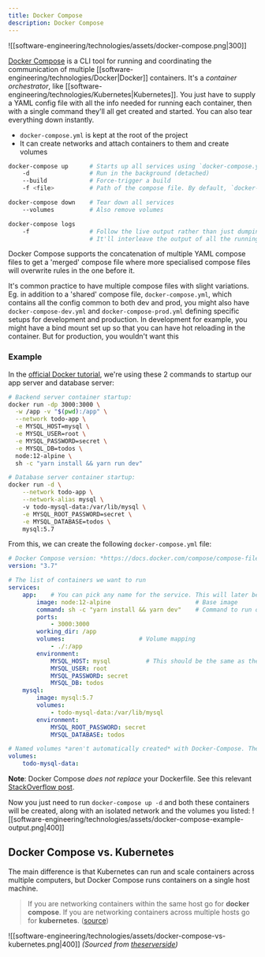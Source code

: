```yaml
---
title: Docker Compose
description: Docker Compose
---
```


![[software-engineering/technologies/assets/docker-compose.png|300]]

[Docker Compose](https://docs.docker.com/compose/) is a CLI tool for running and coordinating the communication of multiple [[software-engineering/technologies/Docker|Docker]] containers. It's a *container orchestrator*, like [[software-engineering/technologies/Kubernetes|Kubernetes]]. You just have to supply a YAML config file with all the info needed for running each container, then with a single command they'll all get created and started. You can also tear everything down instantly.
- `docker-compose.yml` is kept at the root of the project
- It can create networks and attach containers to them and create volumes

```bash
docker-compose up      # Starts up all services using `docker-compose.yml`
    -d                 # Run in the background (detached)
    --build            # Force-trigger a build
    -f <file>          # Path of the compose file. By default, `docker-compose.yml` is expected in the cwd

docker-compose down    # Tear down all services
    --volumes          # Also remove volumes

docker-compose logs
    -f                 # Follow the live output rather than just dumping it all out on the terminal once
                       # It'll interleave the output of all the running services 
```

Docker Compose supports the concatenation of multiple YAML compose files to get a 'merged' compose file where more specialised compose files will overwrite rules in the one before it.

It's common practice to have multiple compose files with slight variations. Eg. in addition to a 'shared' compose file, `docker-compose.yml`, which contains all the config common to both dev and prod, you might also have `docker-compose-dev.yml` and `docker-compose-prod.yml` defining specific setups for development and production. In development for example, you might have a bind mount set up so that you can have hot reloading in the container. But for production, you wouldn't want this

### Example
In the [official Docker tutorial](https://docs.docker.com/get-started/08_using_compose/), we're using these 2 commands to startup our app server and database server:
```bash
# Backend server container startup:
docker run -dp 3000:3000 \
  -w /app -v "$(pwd):/app" \
  --network todo-app \
  -e MYSQL_HOST=mysql \
  -e MYSQL_USER=root \
  -e MYSQL_PASSWORD=secret \
  -e MYSQL_DB=todos \
  node:12-alpine \
  sh -c "yarn install && yarn run dev"

# Database server container startup:
docker run -d \
	--network todo-app \
	--network-alias mysql \ 
	-v todo-mysql-data:/var/lib/mysql \
	-e MYSQL_ROOT_PASSWORD=secret \
	-e MYSQL_DATABASE=todos \
	mysql:5.7                  
```

From this, we can create the following `docker-compose.yml` file:
```yaml
# Docker Compose version: *https://docs.docker.com/compose/compose-file/* 
version: "3.7"

# The list of containers we want to run
services:
	app:    # You can pick any name for the service. This will later become the **[*network alias*](https://docs.docker.com/engine/reference/commandline/network_connect/#create-a-network-alias-for-a-container)**
		image: node:12-alpine                        # Base image
		command: sh -c "yarn install && yarn dev"    # Command to run on startup. Note that the `-c` tells `sh` to run the given string
		ports:
			- 3000:3000
		working_dir: /app
		volumes:                     # Volume mapping
			- ./:/app
		environment:
			MYSQL_HOST: mysql          # This should be the same as the **network alias** of the database server
			MYSQL_USER: root 
			MYSQL_PASSWORD: secret
			MYSQL_DB: todos
	mysql:                            
		image: mysql:5.7
		volumes:
			- todo-mysql-data:/var/lib/mysql
		environment:
			MYSQL_ROOT_PASSWORD: secret
			MYSQL_DATABASE: todos

# Named volumes *aren't automatically created* with Docker-Compose. They need to be listed:
volumes:
	todo-mysql-data:
```
**Note**: Docker Compose *does not replace* your Dockerfile. See this relevant [StackOverflow post](https://stackoverflow.com/questions/44036337/how-to-convert-a-dockerfile-to-a-docker-compose-image).

Now you just need to run `docker-compose up -d` and both these containers will be created, along with an isolated network and the volumes you listed:
![[software-engineering/technologies/assets/docker-compose-example-output.png|400]]

## Docker Compose vs. Kubernetes
The main difference is that Kubernetes can run and scale containers across multiple computers, but Docker Compose runs containers on a single host machine.
> If you are networking containers within the same host go for **docker compose**. If you are networking containers across multiple hosts go for **kubernetes**. ([source](https://stackoverflow.com/questions/47536536/whats-the-difference-between-docker-compose-and-kubernetes))

![[software-engineering/technologies/assets/docker-compose-vs-kubernetes.png|400]]
*(Sourced from [theserverside](https://www.theserverside.com/blog/Coffee-Talk-Java-News-Stories-and-Opinions/What-is-Kubernetes-vs-Docker-Compose-How-these-DevOps-tools-compare))*
